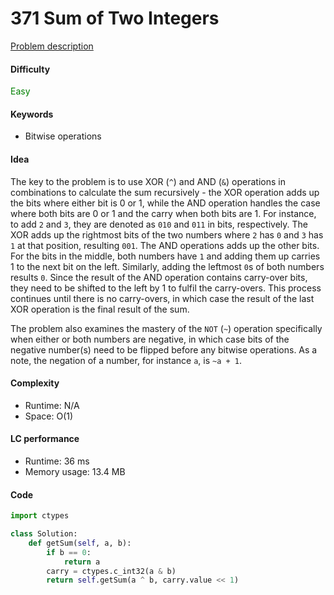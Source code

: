 371 Sum of Two Integers
=======================
[Problem description](https://leetcode.com/problems/sum-of-two-integers/)

#### Difficulty
<span style="color:green">Easy</span>

#### Keywords
- Bitwise operations

#### Idea
The key to the problem is to use XOR (`^`) and AND (`&`) operations in combinations to calculate the sum recursively - the XOR operation adds up the bits where either bit is 0 or 1, while the AND operation handles the case where both bits are 0 or 1 and the carry when both bits are 1. For instance, to add `2` and `3`, they are denoted as `010` and `011` in bits, respectively. The XOR adds up the rightmost bits of the two numbers where `2` has `0` and `3` has `1` at that position, resulting `001`. The AND operations adds up the other bits. For the bits in the middle, both numbers have `1` and adding them up carries 1 to the next bit on the left. Similarly, adding the leftmost `0`s of both numbers results `0`. Since the result of the AND operation contains carry-over bits, they need to be shifted to the left by 1 to fulfil the carry-overs. This process continues until there is no carry-overs, in which case the result of the last XOR operation is the final result of the sum. 

The problem also examines the mastery of the `NOT` (`~`) operation specifically when either or both numbers are negative, in which case bits of the negative number(s) need to be flipped before any bitwise operations. As a note, the negation of a number, for instance `a`, is `~a + 1`. 

#### Complexity
- Runtime: N/A
- Space: O(1)

#### LC performance
- Runtime: 36 ms
- Memory usage: 13.4 MB

#### Code
```python
import ctypes

class Solution:
    def getSum(self, a, b):
        if b == 0:
            return a 
        carry = ctypes.c_int32(a & b)
        return self.getSum(a ^ b, carry.value << 1)
```